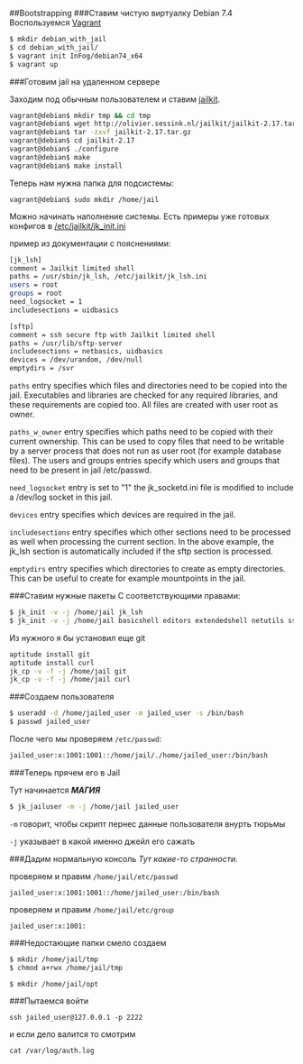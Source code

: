 ##Bootstrapping
###Ставим чистую виртуалку Debian 7.4
Воспользуемся [Vagrant](http://vagrantup.com)

```sh
$ mkdir debian_with_jail
$ cd debian_with_jail/
$ vagrant init InFog/debian74_x64
$ vagrant up
```

###Готовим jail на удаленном сервере

Заходим под обычным пользователем и ставим [jailkit](http://olivier.sessink.nl/jailkit/).

```sh
vagrant@debian$ mkdir tmp && cd tmp
vagrant@debian$ wget http://olivier.sessink.nl/jailkit/jailkit-2.17.tar.gz
vagrant@debian$ tar -zxvf jailkit-2.17.tar.gz
vagrant@debian$ cd jailkit-2.17
vagrant@debian$ ./configure
vagrant@debian$ make
vagrant@debian$ make install
```

Теперь нам нужна папка для подсистемы:

```
vagrant@debian$ sudo mkdir /home/jail
```

Можно начинать наполнение системы. Есть примеры уже готовых конфигов в [/etc/jailkit/jk_init.ini]({{site.baseurl}}/jk_init.html)

пример из документации с пояснениями:

```sh
[jk_lsh]
comment = Jailkit limited shell
paths = /usr/sbin/jk_lsh, /etc/jailkit/jk_lsh.ini
users = root
groups = root
need_logsocket = 1
includesections = uidbasics

[sftp]
comment = ssh secure ftp with Jailkit limited shell
paths = /usr/lib/sftp-server
includesections = netbasics, uidbasics
devices = /dev/urandom, /dev/null
emptydirs = /svr
```


`paths` entry specifies which files and directories need to be copied into the jail. Executables and libraries are checked for any required libraries, and these requirements are copied too. All files are created with user root as owner.

`paths_w_owner` entry specifies which paths need to be copied with their current ownership. This can be used to copy files that need to be writable by a server process that does not run as user root (for example database files). The users and groups entries specify which users and groups that need to be present in jail /etc/passwd.

`need_logsocket` entry is set to "1" the jk_socketd.ini file is modified to include a /dev/log socket in this jail.

`devices` entry specifies which devices are required in the jail.

`includesections` entry specifies which other sections need to be processed as well when processing the current section. In the above example, the jk_lsh section is automatically included if the sftp section is processed.

`emptydirs` entry specifies which directories to create as empty directories. This can be useful to create for example mountpoints in the jail.


###Ставим нужные пакеты
С соответствующими правами:

```sh
$ jk_init -v -j /home/jail jk_lsh
$ jk_init -v -j /home/jail basicshell editors extendedshell netutils ssh sftp scp
```
Из нужного я бы установил еще git

```sh
aptitude install git
aptitude install curl
jk_cp -v -f -j /home/jail git
jk_cp -v -f -j /home/jail curl
```

###Создаем пользователя

```sh
$ useradd -d /home/jailed_user -m jailed_user -s /bin/bash
$ passwd jailed_user
```

После чего мы проверяем `/etc/passwd`:

```sh
jailed_user:x:1001:1001::/home/jail/./home/jailed_user:/bin/bash
```

###Теперь прячем его в Jail

Тут начинается ***МАГИЯ***

```sh
$ jk_jailuser -m -j /home/jail jailed_user
```

`-m` говорит, чтобы скрипт пернес данные пользователя внурть тюрьмы

`-j` указывает в какой именно джейл его сажать

###Дадим нормальную консоль
 *Тут какие-то странности.*

проверяем и правим `/home/jail/etc/passwd`

```
jailed_user:x:1001:1001::/home/jailed_user:/bin/bash
```

проверяем и правим `/home/jail/etc/group`

```
jailed_user:x:1001:
```

###Недостающие папки смело создаем

```sh
$ mkdir /home/jail/tmp
$ chmod a+rwx /home/jail/tmp
```

```
$ mkdir /home/jail/opt
```

###Пытаемся войти

`ssh jailed_user@127.0.0.1 -p 2222`

и если дело валится то смотрим

`cat /var/log/auth.log`


